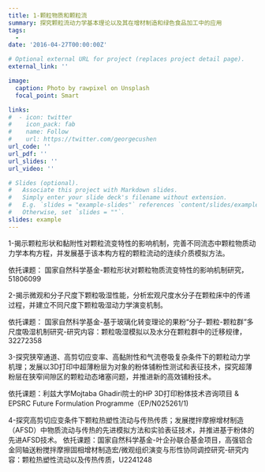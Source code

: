 ```yaml
---
title: 1-颗粒物质和颗粒流
summary: 探究颗粒流动力学基本理论以及其在增材制造和绿色食品加工中的应用
tags:
  - 
date: '2016-04-27T00:00:00Z'

# Optional external URL for project (replaces project detail page).
external_link: ''

image:
  caption: Photo by rawpixel on Unsplash
  focal_point: Smart

links:
#  - icon: twitter
#    icon_pack: fab
#    name: Follow
#    url: https://twitter.com/georgecushen
url_code: ''
url_pdf: ''
url_slides: ''
url_video: ''

# Slides (optional).
#   Associate this project with Markdown slides.
#   Simply enter your slide deck's filename without extension.
#   E.g. `slides = "example-slides"` references `content/slides/example-slides.md`.
#   Otherwise, set `slides = ""`.
slides: example
---
```


1-揭示颗粒形状和黏附性对颗粒流变特性的影响机制，完善不同流态中颗粒物质动力学本构方程，并发展基于该本构方程的颗粒流动的连续介质模拟方法。

依托课题： 国家自然科学基金-颗粒形状对颗粒物质流变特性的影响机制研究，51806099


2-揭示微观和分子尺度下颗粒吸湿性能，分析宏观尺度水分子在颗粒床中的传递过程，并建立不同尺度下颗粒吸湿动力学演变机制。

依托课题： 国家自然科学基金-基于玻璃化转变理论的果粉“分子-颗粒-颗粒群”多尺度吸湿机制研究-研究内容：颗粒吸湿模拟以及水分在颗粒群中的迁移规律，32272358


3-探究狭窄通道、高剪切应变率、高黏附性和气流卷吸复杂条件下的颗粒动力学机理；发展以3D打印中超薄粉层为对象的粉体铺粉性测试和表征技术，探究超薄粉层在狭窄间隙区的颗粒动态堵塞问题，并推进新的高效铺粉技术。

依托课题：利兹大学Mojtaba Ghadiri院士的HP 3D打印粉体技术咨询项目 & EPSRC Future Formulation Programme（EP/N025261/1)


4-探究高剪切应变条件下颗粒热塑性流动与传热传质；发展搅拌摩擦增材制造（AFSD）中物质流动与传热的先进模拟方法和实验表征技术，并推进基于粉体的先进AFSD技术。
依托课题：国家自然科学基金-叶企孙联合基金项目，高强铝合金同轴送粉搅拌摩擦固相增材制造宏/微观组织演变与形性协同调控研究-研究内容：颗粒热塑性流动以及传热传质，U2241248
